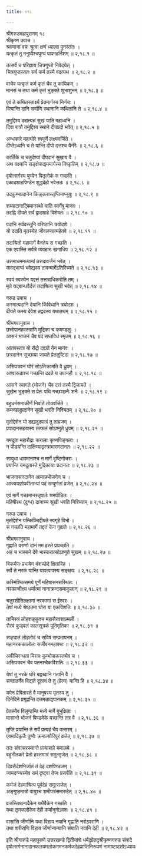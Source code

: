 ```yaml
---
title: ०१८

---
```

श्रीगरुडमहापुराणम् १८  
श्रीकृष्ण उवाच ।  
श्रवणानां वचः श्रुत्वा क्षणं ध्यात्वा पुनस्ततः ।  
यत्कृतं तु मनुष्यैश्चपुण्यं पापमहर्निशम् ॥ २,१८.१ ॥  
  
तत्सर्वं च परिज्ञाय चित्रगुप्तो निवेदयेत् ।  
चित्रगुप्तस्ततः सर्वं कर्म तस्मै वदत्यथ ॥ २,१८.२ ॥  
  
वाचैव यत्कृतं कर्म कृतं चैव तु कायिकम् ।  
मानसं च तथा कर्म कृतं भुङ्क्ते शुभाशुभम् ॥ २,१८.३ ॥  
  
एवं ते कथितस्तार्क्ष्य प्रेतमार्गस्य निर्णयः ।  
विश्रान्ति दानि सर्वाणि स्थानानि कथितानि ते ॥ २,१८.४ ॥  
  
तमुद्दिश्य ददात्यन्नं सुखं याति महाध्वनि ।  
दिवा रात्रौ तमुद्दिश्य स्थाने दीपप्रदो भवेत् ॥ २,१८.५ ॥  
  
अन्धकारे महाघोरे श्वपूर्णे लक्ष्यवर्जिते ।  
दीप्तेऽध्वनि च ते यान्ति दीपो दत्तश्च यैर्नरैः ॥ २,१८.६ ॥  
  
कार्तिके च चतुर्दश्यां दीपदानं सुखाय वै ।  
अथ वक्ष्यामि सङ्क्षेपाद्यममार्गस्य निष्कृतिम् ॥ २,१८.७ ॥  
  
वृषोत्सर्गस्य पुण्येन पितृलोकं स गच्छति ।  
एकादशाहपिण्डेन शुद्धदेहो भवेत्ततः ॥ २,१८.८ ॥  
  
उदकुम्भप्रदानेन किङ्करास्तृप्तिमाप्नुयुः ॥ २,१८.९ ॥  
  
शय्यादानाद्बिमानस्थो याति स्वर्गेषु मानवः ।  
तदह्नि दीयते सर्वं द्वादशाहे विशेषतः ॥ २,१८.१० ॥  
  
पदानि सर्ववस्तूनि वरिष्ठानि त्रयोदशे ।  
यो ददाति मृतस्येह जीवन्नप्यात्महेतवे ॥ २,१८.११ ॥  
  
तदाश्रितो महामार्गे वैनतेय स गच्छति ।  
एक एवास्ति सर्वत्रे व्यवहारः खगाधिप ॥ २,१८.१२ ॥  
  
उत्तमाधममध्यानां तत्तदावर्जनं भवेत् ।  
यावद्भाग्यं भवेद्यस्य तावन्मार्गेऽतिरिच्यते ॥ २,१८.१३ ॥  
  
स्वयं स्वस्येन यद्दत्तं तत्तत्राधिकरोति तम् ।  
मृते यद्बान्धवैर्दत्तं तदाश्रित्य सुखी भवेत् ॥ २,१८.१४ ॥  
  
गरुड उवाच ।  
कस्मात्पदानि देयानि किंविधानि त्रयोदश ।  
दीयते कस्य देवेश तद्वदस्व यथातथम् ॥ २,१८.१५ ॥  
  
श्रीभगवानुवाच ।  
छत्त्रोपानहवस्त्राणि मुद्रिका च कमण्डलुः ।  
आसनं भाजनं चैव पदं सप्तविधं स्मृतम् ॥ २,१८.१६ ॥  
  
आतपस्तत्र यो रौद्रो दह्यते येन मानवः ।  
छत्रदानेन सुच्छाया जायते प्रेततुष्टिदा ॥ २,१८.१७ ॥  
  
असिपत्रवनं घोरं सोऽतिक्रामति वै ध्रुवम् ।  
अश्वारूढाश्च गच्छन्ति ददते य उपानहौ ॥ २,१८.१८ ॥  
  
आसने स्वागते (भोजने) चैव दत्तं तस्मै द्विजायते ।  
सुखेन भुङ्क्ते स प्रेतः पथि गच्छञ्छनैः शनैः ॥ २,१८.१९ ॥  
  
बहुधर्मसमाकीर्णे निर्वाते तोयवर्जिते ।  
कमण्डलुप्रदानेन सुखी भवति निश्चितम् ॥ २,१८.२० ॥  
  
मृतोद्देशेन यो दद्यादुदपात्रं तु ताम्रजम् ।  
प्रपादानसहस्रस्य तत्फलं सोऽश्नुते ध्रुवम् ॥ २,१८.२१ ॥  
  
यमदूता महारौद्राः करालाः कृष्णपिङ्गलाः ।  
न पीडयन्ति दाक्षिण्याद्वस्त्राभारणदानतः ॥ २,१८.२२ ॥  
  
सायुधा धावमानाश्च न मार्गे दृष्टिगोचराः ।  
प्रयान्ति यमदूतास्ते मुद्रिकायाः प्रदानतः ॥ २,१८.२३ ॥  
  
भाजनासनदानेन आमान्नभोजनेन च ।  
आज्ययज्ञोपवीताभ्यां पदं सम्पूर्णतां व्रजेत् ॥ २,१८.२४ ॥  
  
एवं मार्गे गच्छमानस्तृषार्तः श्रमपीडितः ।  
महिषीरथ (दुग्ध) दानाच्च सुखी भवति निश्चितम् ॥ २,१८.२५ ॥  
  
गरुड उवाच ।  
मृतोद्देशेन यत्किञ्चिद्दीयते स्वगृहे विभो ।  
स गच्छति महामार्गे तद्दत्तं केन गृह्यते ॥ २,१८.२६ ॥  
  
श्रीभगवानुवाच ।  
गृह्णाति वरुणो दानं मम हस्ते प्रयच्छति ।  
अहं च भास्करे देवे भास्करात्सोऽश्नुते सुखम् ॥ २,१८.२७ ॥  
  
विकर्मणः प्रभावेण वंशच्छेदे क्षिताविह ।  
सर्वे ते नरकं यान्ति यावत्पापस्य सङ्क्षयः ॥ २,१८.२८ ॥  
  
कस्मिंश्चित्समये पूर्णे महिषासनसंस्थितः ।  
नरकान्वीक्ष्य धर्मात्मा नानाक्रन्दसमाकुलान् ॥ २,१८.२९ ॥  
  
चतुरशीतिलक्षाणां नरकाणां स ईश्वरः ।  
तेषां मध्ये श्रेष्ठतमा घोरा या एकविंशतिः ॥ २,१८.३० ॥  
  
तामिस्त्रं लोहशङ्कुश्च महारौरवशाल्मली ।  
रौरवं कुड्वलं कालसूत्रकं पूतिमृतिका ॥ २,१८.३१ ॥  
  
सङ्घातं लोहतोदं च सविषं सम्प्रतापनम् ।  
महानरककालोलः सजीवनमहापथः ॥ २,१८.३२ ॥  
  
अवीचिरन्धता मिस्त्रः कुम्भोपाकस्तथैव च ।  
असिपत्रवनं चैव पतनश्चैकविंशतिः ॥ २,१८.३३ ॥  
  
येषां तु नरके घोरे बह्वब्दानि गतानि वै ।  
सन्तातर्नैव विद्यते दूतत्वं ते तु (प्रेत्य) यान्ति हि ॥ २,१८.३४ ॥  
  
यमेन प्रेषितास्ते वै मानुषस्य मृतस्य तु ।  
दिनेदिने प्रगृह्णन्ति दत्तमन्नाद्यपानकम् ॥ २,१८.३५ ॥  
  
प्रेतस्यैव विलुण्ठन्ति मध्ये मार्गे बुभुक्षिताः ।  
मासान्ते भोजनं पिण्डमेके यच्छन्ति तत्र वै ॥ २,१८.३६ ॥  
  
तृप्तिं प्रयान्ति ते सर्वे प्रत्यहं चैव वत्सरम् ।  
एवमादिकृतैः पुण्यैः क्रमात्सौरिपुरं व्रजेत् ॥ २,१८.३७ ॥  
  
ततः संवत्सरस्यान्ते प्रत्यासन्ने यमालये ।  
बहुभीतकरे प्रेतो हस्तमात्रं समुत्सृजेत् ॥ २,१८.३८ ॥  
  
दिवसैर्दशभिर्जातं तं देहं दशपिण्डजम् ।  
जामदग्न्यस्येव रामं दृष्ट्वा तेजः प्रसर्पति ॥ २,१८.३९ ॥  
  
कर्मजं देहमाश्रित्य पूर्वदेहं समुत्सजेत् ।  
अङ्गुष्ठमात्रो वायुश्च शमीपत्रंसमारुहेत् ॥ २,१८.४० ॥  
  
व्रजंस्तिष्ठन्पदैकेन यथैवैकेन गच्छति ।  
यथा तृणजलौकेव देही कर्मानुगोऽवशः ॥ २,१८.४१ ॥  
  
वासांसि जीर्णानि यथा विहाय नवानि गृह्णाति नरोऽपराणि ।  
तथा शरीराणि विहाय जीर्णान्यन्यानि संयाति नवानि देही ॥ २,१८.४२ ॥  
  
इति श्रीगारुडे महापुराणे उत्तरखण्डे द्वितीयांशे धर्मदृप्रेतदृश्रीकृष्णगरुड संवादे वृषोत्सर्गनानादानफलयमलोकगमनकर्मजदेहप्राप्तिनिरूपणं नामाष्टादशोऽध्यायः